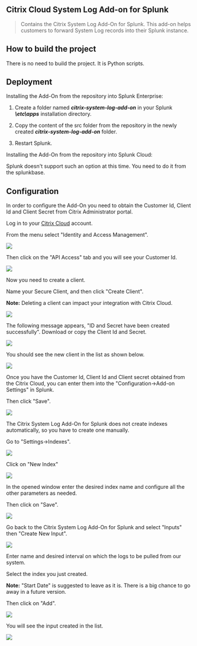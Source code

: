 ## Citrix Cloud System Log Add-on for Splunk

> Contains the Citrix System Log Add-On for Splunk. This add-on helps customers to forward System Log records into their Splunk instance.

## How to build the project

There is no need to build the project. It is Python scripts.

## Deployment

Installing the Add-On from the repository into Splunk Enterprise:

1. Create a folder named ***citrix-system-log-add-on*** in your Splunk ***\etc\apps*** installation directory.

2. Copy the content of the src folder from the repository in the newly created ***citrix-system-log-add-on*** folder.

3. Restart Splunk.

Installing the Add-On from the repository into Splunk Cloud:

Splunk doesn't support such an option at this time. You need to do it from the splunkbase.

## Configuration

In order to configure the Add-On you need to obtain the Customer Id, Client Id and Client Secret from Citrix Administrator portal. 

Log in to your [Citrix Cloud](https://cloud.citrix.com) account.

From the menu select "Identity and Access Management".

![](images/cc-menu.png)

Then click on the "API Access" tab and you will see your Customer Id.

![](images/cc-customer-id.png)

Now you need to create a client. 

Name your Secure Client, and then click "Create Client".

**Note:** Deleting a client can impact your integration with Citrix Cloud.

![](images/cc-secure-client-create.png)

The following message appears, "ID and Secret have been created successfully". Download or copy the Client Id and Secret.

![](images/cc-secure-client-created.png)

You should see the new client in the list as shown below.

![](images/cc-secure-client-list.png)

Once you have the Customer Id, Client Id and Client secret obtained from the Citrix Cloud, you can enter them into the "Configuration->Add-on Settings" in Splunk.

Then click "Save".

![](images/add-on-settings.png)

The Citrix System Log Add-On for Splunk does not create indexes automatically, so you have to create one manually.

Go to "Settings->Indexes".

![](images/settings-menu-indexes.png)

Click on "New Index"

![](images/new-index.png)

In the opened window enter the desired index name and configure all the other parameters as needed. 

Then click on "Save".

![](images/index-creation.png)

Go back to the Citrix System Log Add-On for Splunk and select "Inputs" then "Create New Input".

![](images/add-on-new-input.png)

Enter name and desired interval on which the logs to be pulled from our system.

Select the index you just created.

**Note:** "Start Date" is suggested to leave as it is. There is a big chance to go away in a future version. 

Then click on "Add".

![](images/add-on-new-input-creation.png)

You will see the input created in the list.

![](images/add-on-inputs-list.png)
